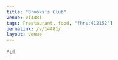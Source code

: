 ```yaml
---
title: "Brooks's Club"
venue: v14481
tags: [restaurant, food, "fhrs:412152"]
permalink: /v/14481/
layout: venue
---
```

null
